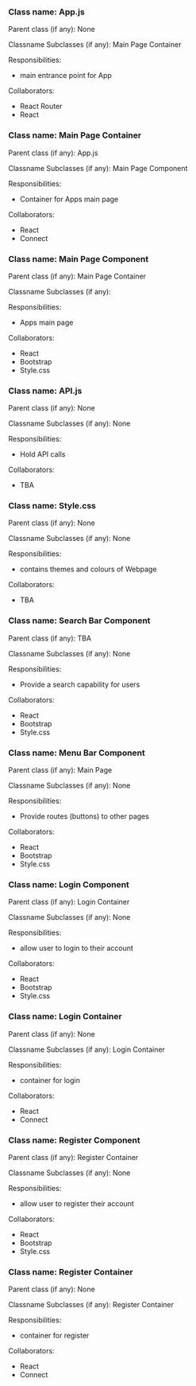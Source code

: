 ### Class name: App.js

Parent class (if any): None

Classname Subclasses (if any): Main Page Container

Responsibilities:
  * main entrance point for App

Collaborators:
* React Router
* React

### Class name: Main Page Container

Parent class (if any): App.js

Classname Subclasses (if any): Main Page Component

Responsibilities:
* Container for Apps main page

Collaborators:
* React
* Connect


### Class name: Main Page Component

Parent class (if any): Main Page Container

Classname Subclasses (if any):

Responsibilities:
* Apps main page

Collaborators:
* React
* Bootstrap 
* Style.css


### Class name: API.js

Parent class (if any): None

Classname Subclasses (if any): None

Responsibilities:
* Hold API calls

Collaborators:
* TBA


### Class name: Style.css

Parent class (if any): None

Classname Subclasses (if any): None

Responsibilities:
* contains themes and colours of Webpage

Collaborators:
* TBA


### Class name: Search Bar Component

Parent class (if any): TBA

Classname Subclasses (if any): None

Responsibilities:
* Provide a search capability for users 

Collaborators:
* React
* Bootstrap 
* Style.css

### Class name: Menu Bar Component

Parent class (if any): Main Page

Classname Subclasses (if any): None

Responsibilities:
* Provide routes (buttons) to other pages

Collaborators:
* React
* Bootstrap 
* Style.css

### Class name: Login Component

Parent class (if any): Login Container

Classname Subclasses (if any): None

Responsibilities:
* allow user to login to their account

Collaborators:
* React
* Bootstrap 
* Style.css


### Class name: Login Container

Parent class (if any): None

Classname Subclasses (if any): Login Container

Responsibilities:
* container for login

Collaborators:
* React
* Connect

### Class name: Register Component

Parent class (if any): Register Container

Classname Subclasses (if any): None

Responsibilities:
* allow user to register their account

Collaborators:
* React
* Bootstrap 
* Style.css


### Class name: Register Container

Parent class (if any): None

Classname Subclasses (if any): Register Container

Responsibilities:
* container for register

Collaborators:
* React
* Connect
